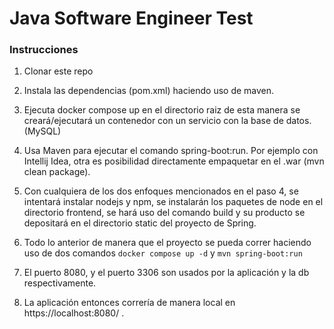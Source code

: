 # Java Software Engineer Test

### Instrucciones
1. Clonar este repo
2. Instala las dependencias (pom.xml) haciendo uso de maven.

3. Ejecuta docker compose up en el directorio raiz de esta manera se creará/ejecutará 
un contenedor con un servicio con la base de datos. (MySQL)
4. Usa Maven para ejecutar el comando spring-boot:run. Por ejemplo con Intellij Idea, otra es posibilidad
directamente empaquetar en el .war  (mvn clean package).
5. Con cualquiera de los dos enfoques mencionados en el paso 4, se intentará instalar nodejs y npm, se instalarán
los paquetes de node en el directorio frontend, se hará uso del comando build y su producto
se depositará en el directorio static del proyecto de Spring. 
6. Todo lo anterior de manera que el proyecto se pueda correr haciendo uso de dos comandos
  ```docker compose up -d``` y ```mvn spring-boot:run```
7. El puerto 8080, y el puerto 3306 son usados por la aplicación y la db respectivamente.
8. La aplicación entonces correría de manera local en https://localhost:8080/ .
